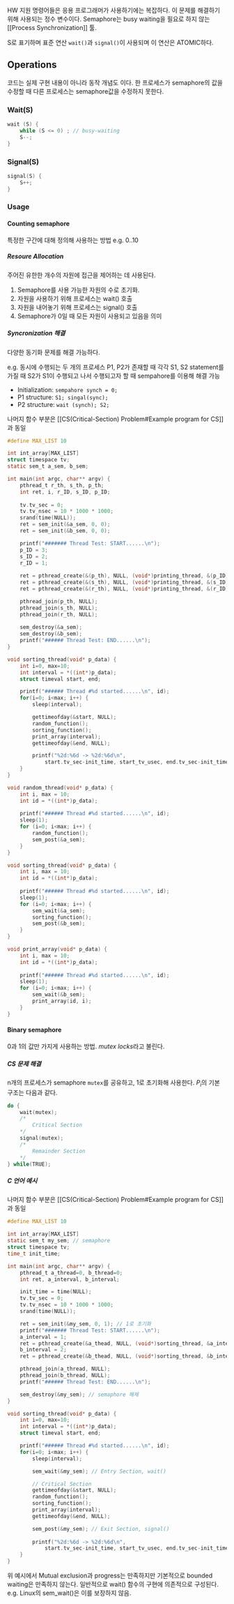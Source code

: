 HW 지원 명령어들은 응용 프로그래머가 사용하기에는 복잡하다. 이 문제를 해결하기 위해 사용되는 정수 변수이다. Semaphore는 busy waiting을 필요로 하지 않는 [[Process Synchronization]] 툴. 

S로 표기하며 표준 연산 `wait()`과 `signal()`이 사용되며 이 연산은 ATOMIC하다. 
## Operations
코드는 실제 구현 내용이 아니라 동작 개념도 이다. 한 프로세스가 semaphore의 값을 수정할 때 다른 프로세스는 semaphore값을 수정하지 못한다.
### Wait(S)
```c
wait (S) {
	while (S <= 0) ; // busy-waiting
	S--;
}
```
### Signal(S)
```c
signal(S) {
	S++;
}
```
### Usage
#### Counting semaphore
특정한 구간에 대해 정의해 사용하는 방법 e.g. 0..10
##### Resoure Allocation
주어진 유한한 개수의 자원에 접근을 제어하는 데 사용된다. 
1. Semaphore를 사용 가능한 자원의 수로 초기화. 
2. 자원을 사용하기 위해 프로세스는 wait() 호출
3. 자원을 내어놓기 위해 프로세스는 signal() 호출
4. Semaphore가 0일 때 모든 자원이 사용되고 있음을 의미
##### Syncronization 해결
다양한 동기화 문제를 해결 가능하다. 

e.g. 동시에 수행되는 두 개의 프로세스 P1, P2가 존재할 때 각각 S1, S2 statement를 가질 때 S2가 S1이 수행되고 나서 수행되고자 할 때 sempahore를 이용해 해결 가능
+ Initialization: `sempahore synch = 0;`
+ P1 structure: `S1; singal(sync);`
+ P2 structure: `wait (synch); S2;`

나머지 함수 부분은 [[CS(Critical-Section) Problem#Example program for CS]]과 동일
```c
#define MAX_LIST 10

int int_array[MAX_LIST]
struct timespace tv;
static sem_t a_sem, b_sem;

int main(int argc, char** argv) {
	pthread_t r_th, s_th, p_th;
	int ret, i, r_ID, s_ID, p_ID;
	
	tv.tv_sec = 0;
	tv.tv_nsec = 10 * 1000 * 1000;
	srand(time(NULL));
	ret = sem_init(&a_sem, 0, 0);
	ret = sem_init(&b_sem, 0, 0);

	printf("####### Thread Test: START......\n");
	p_ID = 3;
	s_ID = 2;
	r_ID = 1;
	
	ret = pthread_create(&(p_th), NULL, (void*)printing_thread, &(p_ID));
	ret = pthread_create(&(s_th), NULL, (void*)printing_thread, &(s_ID));
	ret = pthread_create(&(r_th), NULL, (void*)printing_thread, &(r_ID));

	pthread_join(p_th, NULL);
	pthread_join(s_th, NULL);
	pthread_join(r_th, NULL);
	
	sem_destroy(&a_sem);
	sem_destroy(&b_sem);
	printf("###### Thread Test: END......\n");
}

void sorting_thread(void* p_data) {
	int i=0, max=10;
	int interval = *((int*)p_data);
	struct timeval start, end;

	printf("###### Thread #%d started......\n", id);
	for(i=0; i<max; i++) {
		sleep(interval);

		gettimeofday(&start, NULL);
		random_function();
		sorting_function();
		print_array(interval);
		gettimeofday(&end, NULL);

		printf("%2d:%6d -> %2d:%6d\n", 
			start.tv_sec-init_time, start_tv_usec, end.tv_sec-init_time, end.tv_usec);
	}
}

void random_thread(void* p_data) {
	int i, max = 10;
	int id = *((int*)p_data);
	
	printf("###### Thread #%d started......\n", id);
	sleep(1);
	for (i=0; i<max; i++) {
		random_function();
		sem_post(&a_sem);
	}		
}

void sorting_thread(void* p_data) {
	int i, max = 10;
	int id = *((int*)p_data);
	
	printf("###### Thread #%d started......\n", id);
	sleep(1);
	for (i=0; i<max; i++) {
		sem_wait(&a_sem);
		sorting_function();
		sem_post(&b_sem);
	}	
}

void print_array(void* p_data) {
	int i, max = 10;
	int id = *((int*)p_data);
	
	printf("###### Thread #%d started......\n", id);
	sleep(1);
	for (i=0; i<max; i++) {
		sem_wait(&b_sem);
		print_array(id, i);
	}	
}
```
#### Binary semaphore
0과 1의 값만 가지게 사용하는 방법. *mutex locks*라고 불린다.
##### CS 문제 해결
n개의 프로세스가 semaphore `mutex`를 공유하고, 1로 초기화해 사용한다. $P_i$의 기본 구조는 다음과 같다.
```c
do {
	wait(mutex);
	/*
		Critical Section
	*/
	signal(mutex);
	/*
		Remainder Section
	*/
} while(TRUE);
```

##### C 언어 예시
나머지 함수 부분은 [[CS(Critical-Section) Problem#Example program for CS]]과 동일
```c
#define MAX_LIST 10

int int_array[MAX_LIST]
static sem_t my_sem; // semaphore
struct timespace tv;
time_t init_time;

int main(int argc, char** argv) {
	pthread_t a_thread=0, b_thread=0;
	int ret, a_interval, b_interval;

	init_time = time(NULL);
	tv.tv_sec = 0;
	tv.tv_nsec = 10 * 1000 * 1000;
	srand(time(NULL));

	ret = sem_init(&my_sem, 0, 1); // 1로 초기화
	printf("####### Thread Test: START......\n");
	a_interval = 1;
	ret = pthread_create(&a_thead, NULL, (void*)sorting_thread, &a_interval);
	b_interval = 2;
	ret = pthread_create(&b_thead, NULL, (void*)sorting_thread, &b_interval);

	pthread_join(a_thread, NULL);
	pthread_join(b_thread, NULL);
	printf("###### Thread Test: END......\n");

	sem_destroy(&my_sem); // semaphore 해제
}

void sorting_thread(void* p_data) {
	int i=0, max=10;
	int interval = *((int*)p_data);
	struct timeval start, end;

	printf("###### Thread #%d started......\n", id);
	for(i=0; i<max; i++) {
		sleep(interval);

		sem_wait(&my_sem); // Entry Section, wait()

		// Critical Section
		gettimeofday(&start, NULL);
		random_function();
		sorting_function();
		print_array(interval);
		gettimeofday(&end, NULL);

		sem_post(&my_sem); // Exit Section, signal()
		
		printf("%2d:%6d -> %2d:%6d\n", 
			start.tv_sec-init_time, start_tv_usec, end.tv_sec-init_time, end.tv_usec);
	}
}
```

위 예시에서 Mutual exclusion과 progress는 만족하지만 기본적으로 bounded waiting은 만족하지 않는다. 일반적으로 wait() 함수의 구현에 의존적으로 구성된다. e.g. Linux의 sem_wait()은 이를 보장하지 않음.